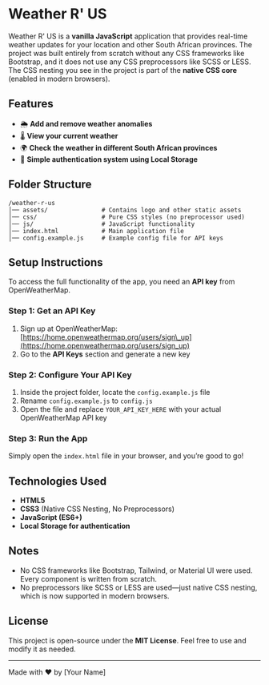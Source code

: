# Weather R' US

Weather R' US is a **vanilla JavaScript** application that provides real-time weather updates for your location and other South African provinces. The project was built entirely from scratch without any CSS frameworks like Bootstrap, and it does not use any CSS preprocessors like SCSS or LESS. The CSS nesting you see in the project is part of the **native CSS core** (enabled in modern browsers).

## Features

- 🌦️ **Add and remove weather anomalies**
- 🌡️ **View your current weather**
- 🌍 **Check the weather in different South African provinces**
- 🔐 **Simple authentication system using Local Storage**

## Folder Structure

```
/weather-r-us
│── assets/               # Contains logo and other static assets
│── css/                  # Pure CSS styles (no preprocessor used)
│── js/                   # JavaScript functionality
│── index.html            # Main application file
│── config.example.js     # Example config file for API keys
```

## Setup Instructions

To access the full functionality of the app, you need an **API key** from OpenWeatherMap.

### Step 1: Get an API Key

1. Sign up at OpenWeatherMap: [https://home.openweathermap.org/users/sign\_up](https://home.openweathermap.org/users/sign_up)
2. Go to the **API Keys** section and generate a new key

### Step 2: Configure Your API Key

1. Inside the project folder, locate the `config.example.js` file
2. Rename `config.example.js` to `config.js`
3. Open the file and replace `YOUR_API_KEY_HERE` with your actual OpenWeatherMap API key

### Step 3: Run the App

Simply open the `index.html` file in your browser, and you’re good to go!

## Technologies Used

- **HTML5**
- **CSS3** (Native CSS Nesting, No Preprocessors)
- **JavaScript (ES6+)**
- **Local Storage for authentication**

## Notes

- No CSS frameworks like Bootstrap, Tailwind, or Material UI were used. Every component is written from scratch.
- No preprocessors like SCSS or LESS are used—just native CSS nesting, which is now supported in modern browsers.

## License

This project is open-source under the **MIT License**. Feel free to use and modify it as needed.

---

Made with ❤️ by [Your Name]

